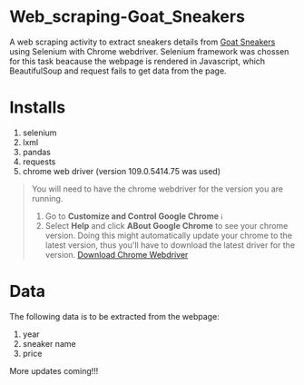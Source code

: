 # Web_scraping-Goat_Sneakers
A web scraping activity to extract sneakers details from [Goat Sneakers](https://www.goat.com/sneakers) using Selenium with Chrome webdriver. Selenium framework was chossen for this task beacause the webpage is rendered in Javascript, which BeautifulSoup and request fails to get data from the page.

# Installs
1. selenium
2. lxml
3. pandas
4. requests
5. chrome web driver (version 109.0.5414.75 was used)

> You will need to have the chrome webdriver for the version you are running.
> 1. Go to **Customize and Control Google Chrome** <img width="12" alt="image" src="https://user-images.githubusercontent.com/94759082/211974344-aa321e75-45db-41d6-831d-1abc61234580.png">
> 2. Select **Help** and click **ABout Google Chrome** to see your chrome version. Doing this might automatically update your chrome to the latest version, thus you'll have to download the latest driver for the version.
> [Download Chrome Webdriver](https://sites.google.com/chromium.org/driver/downloads?authuser=0)

# Data
The following data is to be extracted from the webpage:
1. year
2. sneaker name
3. price

More updates coming!!!
